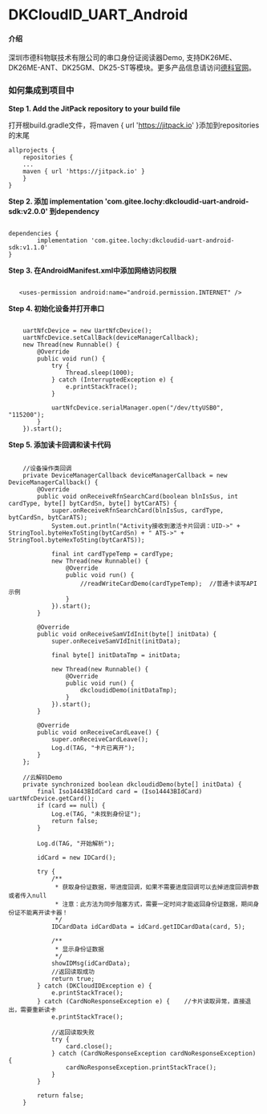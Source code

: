 # DKCloudID_UART_Android

#### 介绍
深圳市德科物联技术有限公司的串口身份证阅读器Demo, 支持DK26ME、DK26ME-ANT、DK25GM、DK25-ST等模块。更多产品信息请访问[德科官网](http://www.derkiot.com/)。

### 如何集成到项目中
 **Step 1. Add the JitPack repository to your build file**
 
打开根build.gradle文件，将maven { url 'https://jitpack.io' }添加到repositories的末尾

```
allprojects {
    repositories {
    ...
    maven { url 'https://jitpack.io' }
    }
}
```
 **Step 2. 添加 implementation 'com.gitee.lochy:dkcloudid-uart-android-sdk:v2.0.0' 到dependency** 

```

dependencies {
        implementation 'com.gitee.lochy:dkcloudid-uart-android-sdk:v1.1.0'
}
```

 **Step 3. 在AndroidManifest.xml中添加网络访问权限** 
 
 ```

    <uses-permission android:name="android.permission.INTERNET" />
```
 
 
 **Step 4. 初始化设备并打开串口** 

```

	uartNfcDevice = new UartNfcDevice();
	uartNfcDevice.setCallBack(deviceManagerCallback);
	new Thread(new Runnable() {
		@Override
		public void run() {
			try {
				Thread.sleep(1000);
			} catch (InterruptedException e) {
				e.printStackTrace();
			}

			uartNfcDevice.serialManager.open("/dev/ttyUSB0", "115200");
		}
	}).start();
```

 **Step 5. 添加读卡回调和读卡代码** 

```

    //设备操作类回调
    private DeviceManagerCallback deviceManagerCallback = new DeviceManagerCallback() {
        @Override
        public void onReceiveRfnSearchCard(boolean blnIsSus, int cardType, byte[] bytCardSn, byte[] bytCarATS) {
            super.onReceiveRfnSearchCard(blnIsSus, cardType, bytCardSn, bytCarATS);
            System.out.println("Activity接收到激活卡片回调：UID->" + StringTool.byteHexToSting(bytCardSn) + " ATS->" + StringTool.byteHexToSting(bytCarATS));

            final int cardTypeTemp = cardType;
            new Thread(new Runnable() {
                @Override
                public void run() {
                    //readWriteCardDemo(cardTypeTemp);  //普通卡读写API示例
                }
            }).start();
        }

        @Override
        public void onReceiveSamVIdInit(byte[] initData) {
            super.onReceiveSamVIdInit(initData);

            final byte[] initDataTmp = initData;

            new Thread(new Runnable() {
                @Override
                public void run() {
                    dkcloudidDemo(initDataTmp);
                }
            }).start();
        }

        @Override
        public void onReceiveCardLeave() {
            super.onReceiveCardLeave();
            Log.d(TAG, "卡片已离开");
        }
    };
	
    //云解码Demo
    private synchronized boolean dkcloudidDemo(byte[] initData) {
        final Iso14443BIdCard card = (Iso14443BIdCard) uartNfcDevice.getCard();
        if (card == null) {
            Log.e(TAG, "未找到身份证");
            return false;
        }

        Log.d(TAG, "开始解析");

        idCard = new IDCard();
		
        try {
            /**
             * 获取身份证数据，带进度回调，如果不需要进度回调可以去掉进度回调参数或者传入null
             * 注意：此方法为同步阻塞方式，需要一定时间才能返回身份证数据，期间身份证不能离开读卡器！
             */
            IDCardData idCardData = idCard.getIDCardData(card, 5);

            /**
             * 显示身份证数据
             */
            showIDMsg(idCardData);
            //返回读取成功
            return true;
        } catch (DKCloudIDException e) {
            e.printStackTrace();
        } catch (CardNoResponseException e) {    //卡片读取异常，直接退出，需要重新读卡
            e.printStackTrace();

            //返回读取失败
            try {
                card.close();
            } catch (CardNoResponseException cardNoResponseException) {
                cardNoResponseException.printStackTrace();
            }
        }

        return false;
    }
```
